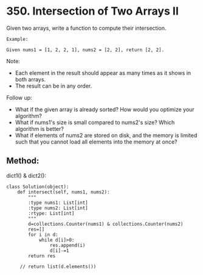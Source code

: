 # 350. Intersection of Two Arrays II

Given two arrays, write a function to compute their intersection.

    Example:
    
    Given nums1 = [1, 2, 2, 1], nums2 = [2, 2], return [2, 2].

Note:
- Each element in the result should appear as many times as it shows in both arrays.
- The result can be in any order.

Follow up:
- What if the given array is already sorted? How would you optimize your algorithm?
- What if nums1's size is small compared to nums2's size? Which algorithm is better?
- What if elements of nums2 are stored on disk, and the memory is limited such that you cannot load all elements into the memory at once?

## Method:

dict1() & dict2():

    class Solution(object):
        def intersect(self, nums1, nums2):
            """
            :type nums1: List[int]
            :type nums2: List[int]
            :rtype: List[int]
            """
            d=collections.Counter(nums1) & collections.Counter(nums2)
            res=[]
            for i in d:
                while d[i]>0:
                    res.append(i)
                    d[i]-=1
            return res
            
         // return list(d.elements())
